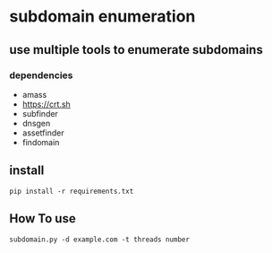 # subdomain enumeration

## use multiple tools to enumerate subdomains

### dependencies


- amass
- https://crt.sh
- subfinder
- dnsgen
- assetfinder
- findomain

## install 
``` pip install -r requirements.txt ```
## How To use

``` subdomain.py -d example.com -t threads number ```